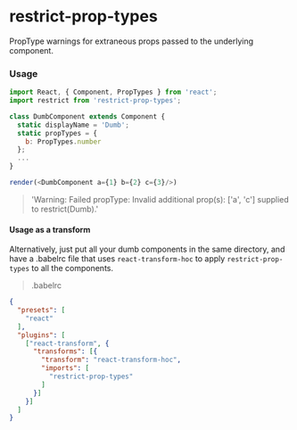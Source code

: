 # restrict-prop-types

PropType warnings for extraneous props passed to the underlying component.

### Usage

```js
import React, { Component, PropTypes } from 'react';
import restrict from 'restrict-prop-types';

class DumbComponent extends Component {
  static displayName = 'Dumb';
  static propTypes = {
    b: PropTypes.number
  };
  ...
}

render(<DumbComponent a={1} b={2} c={3}/>)
```

> 'Warning: Failed propType: Invalid additional prop(s): ['a', 'c'] supplied to restrict(Dumb).'

#### Usage as a transform

Alternatively, just put all your dumb components in the same directory, and have a .babelrc file that uses `react-transform-hoc` to apply `restrict-prop-types` to all the components.

> .babelrc
```json
{
  "presets": [
    "react"
  ],
  "plugins": [
    ["react-transform", {
      "transforms": [{
        "transform": "react-transform-hoc",
        "imports": [
          "restrict-prop-types"
        ]
      }]
    }]
  ]
}
```
